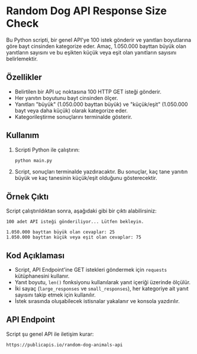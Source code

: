 # Random Dog API Response Size Check

Bu Python scripti, bir genel API'ye 100 istek gönderir ve yanıtları boyutlarına göre bayt cinsinden kategorize eder. Amaç, 1.050.000 bayttan büyük olan yanıtların sayısını ve bu eşikten küçük veya eşit olan yanıtların sayısını belirlemektir.

## Özellikler
- Belirtilen bir API uç noktasına 100 HTTP GET isteği gönderir.
- Her yanıtın boyutunu bayt cinsinden ölçer.
- Yanıtları "büyük" (1.050.000 bayttan büyük) ve "küçük/eşit" (1.050.000 bayt veya daha küçük) olarak kategorize eder.
- Kategorileştirme sonuçlarını terminalde gösterir.


## Kullanım

1. Scripti Python ile çalıştırın:
   ```bash
   python main.py
   ```
2. Script, sonuçları terminalde yazdıracaktır. Bu sonuçlar, kaç tane yanıtın büyük ve kaç tanesinin küçük/eşit olduğunu gösterecektir.

## Örnek Çıktı

Script çalıştırıldıktan sonra, aşağıdaki gibi bir çıktı alabilirsiniz:

```
100 adet API isteği gönderiliyor... Lütfen bekleyin.

1.050.000 bayttan büyük olan cevaplar: 25
1.050.000 bayttan küçük veya eşit olan cevaplar: 75
```

## Kod Açıklaması

- Script,  API Endpoint'ine GET istekleri göndermek için `requests` kütüphanesini kullanır.
- Yanıt boyutu, `len()` fonksiyonu kullanılarak yanıt içeriği üzerinde ölçülür.
- İki sayaç (`large_responses` ve `small_responses`), her kategoriye ait yanıt sayısını takip etmek için kullanılır.
- İstek sırasında oluşabilecek istisnalar yakalanır ve konsola yazdırılır.

##  API Endpoint

Script şu genel API ile iletişim kurar:

```
https://publicapis.io/random-dog-animals-api
```
